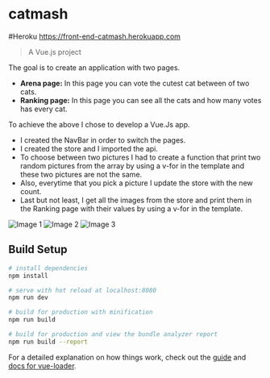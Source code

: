# catmash

#Heroku 
<a href="https://front-end-catmash.herokuapp.com/#/">https://front-end-catmash.herokuapp.com</a>

> A Vue.js project

The goal is to create an application with two pages.
<ul>
<li><b>Arena page:</b> In this page you can vote the cutest cat between of two cats.</li>
<li><b>Ranking page:</b> In this page you can see all the cats and how many votes has every cat.</li>
</ul>
To achieve the above I chose to develop a Vue.Js app. 
<ul>
<li>I created the NavBar in order to switch the pages.</li>
<li>I created the store and I imported the api.</li>
<li>To choose between two pictures I had to create a function that print two random pictures from the array by using a v-for in the template and these two pictures are not the same.</li>
<li>Also, everytime that you pick a picture I update the store with the new count.</li>
<li>Last but not least, I get all the images from the store and print them in the Ranking page with their values by using a v-for in the template.</li>
</ul>

![Image 1](../master/src/asset/image1.png)
![Image 2](../master/src/asset/image2.png)
![Image 3](../master/src/asset/image3.png)

## Build Setup

``` bash
# install dependencies
npm install

# serve with hot reload at localhost:8080
npm run dev

# build for production with minification
npm run build

# build for production and view the bundle analyzer report
npm run build --report
```

For a detailed explanation on how things work, check out the [guide](http://vuejs-templates.github.io/webpack/) and [docs for vue-loader](http://vuejs.github.io/vue-loader).
